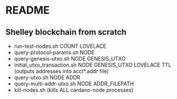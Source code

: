 # README
## Shelley blockchain from scratch

- run-test-nodes.sh COUNT LOVELACE
- query-protocol-params.sh NODE
- query-genesis-utxo.sh NODE GENESIS_UTXO
- initial_utxo_transaction.sh NODE GENESIS_UTXO LOVELACE TTL (outputs addresses into acct*.addr file)
- query-utxo.sh NODE ADDR
- query-multi-addr-utxo.sh NODE ADDR_FILEPATH
- kill-nodes.sh (kills ALL cardano-node processes)
